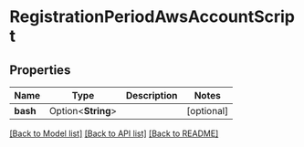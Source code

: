 # RegistrationPeriodAwsAccountScript

## Properties

Name | Type | Description | Notes
------------ | ------------- | ------------- | -------------
**bash** | Option<**String**> |  | [optional]

[[Back to Model list]](../README.md#documentation-for-models) [[Back to API list]](../README.md#documentation-for-api-endpoints) [[Back to README]](../README.md)
